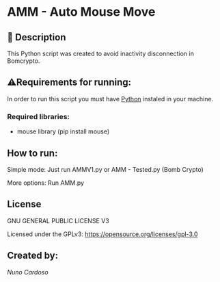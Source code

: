 # AMM - Auto Mouse Move



## 🧾 Description



 This Python script was created to avoid inactivity disconnection in Bomcrypto.
 
 
## ⚠Requirements for running:

In order to run this script you must have [Python](https://www.python.org) instaled in your machine.

### Required libraries:

- mouse library (pip install mouse)

## How to run:


Simple mode: Just run AMMV1.py or AMM - Tested.py (Bomb Crypto)

More options: Run AMM.py

## License


GNU GENERAL PUBLIC LICENSE V3 

Licensed under the GPLv3: https://opensource.org/licenses/gpl-3.0

## Created by:



_Nuno Cardoso_
